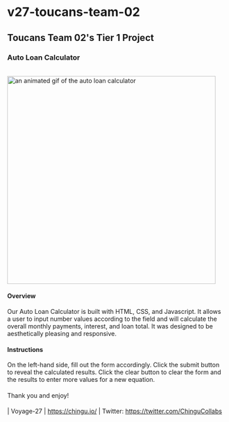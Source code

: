 # v27-toucans-team-02

## Toucans Team 02's Tier 1 Project

<h3> Auto Loan Calculator </h3>
<br>
<img src="https://media.giphy.com/media/9t2dWkvciZ90pAkoiD/giphy.gif" width="480" alt="an animated gif of the auto loan calculator" />

#### Overview

Our Auto Loan Calculator is built with HTML, CSS, and Javascript. It allows a user to input number values according to the field and will calculate the overall monthly payments, interest, and loan total. It was designed to be aesthetically pleasing and responsive.

#### Instructions

On the left-hand side, fill out the form accordingly.
Click the submit button to reveal the calculated results.
Click the clear button to clear the form and the results to enter more values for a new equation.

#### 
Thank you and enjoy!

####
| Voyage-27 | https://chingu.io/ | Twitter: https://twitter.com/ChinguCollabs

